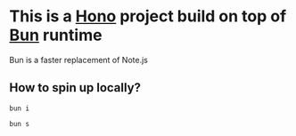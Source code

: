 # This is a [Hono](https://hono.dev) project build on top of [Bun](https://bun.sh) runtime

Bun is a faster replacement of Note.js

## How to spin up locally?

`bun i`

`bun s`